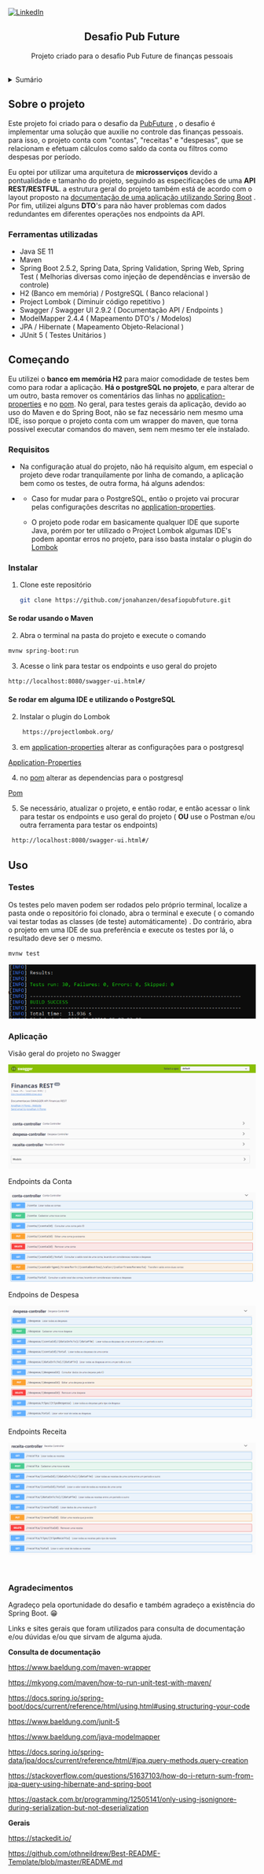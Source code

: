 <div id="top"></div>

[![LinkedIn][linkedin-shield]][linkedin-url]

  <h2 align="center">Desafio Pub Future </h2>
  <p align="center"> Projeto criado para o desafio Pub Future de finanças pessoais </p
    <br /> <br />
 



<details>
  <summary>Sumário</summary>
  <ol>
    <li>
      <a href="#sobre-o-projeto">Sobre o projeto</a>
      <ul>
        <li><a href="#ferramentas-utilizadas">Ferramentas utilizadas</a></li>
      </ul>
    </li>
    <li>
      <a href="#começando">Começando</a>
      <ul>
        <li><a href="#requisitos">Requisitos</a></li>
        <li><a href="#instalar">Instalar</a></li>
      </ul>
    </li>
    <li><a href="#uso">Uso</a></li>
	  <li><a href="#agradecimentos">Agradecimentos <a/></li>
  </ol>
</details>



## Sobre o projeto


Este projeto foi criado para o desafio da [PubFuture](http://pubfuture.com.br/) ,  o desafio é implementar uma solução que auxilie no controle das finanças pessoais. para isso, o projeto conta com "contas", "receitas" e "despesas", que se relacionam e efetuam cálculos como saldo da conta ou filtros como despesas por período.

Eu optei por utilizar uma arquitetura de **microsserviços** devido a pontualidade e tamanho do projeto, seguindo as especificações de uma **API REST/RESTFUL**. a estrutura geral do projeto também está de acordo com o layout proposto na [documentação de uma aplicação utilizando Spring Boot](https://docs.spring.io/spring-boot/docs/current/reference/html/using.html#using.structuring-your-code) . Por fim, utilizei alguns **DTO**'s para não haver problemas com dados redundantes em diferentes operações nos endpoints da API.



### Ferramentas utilizadas

* Java SE 11
* Maven 
* Spring Boot 2.5.2, Spring Data, Spring Validation, Spring Web, Spring Test ( Melhorias diversas como injeção de dependências e inversão de controle)
* H2 (Banco em memória) / PostgreSQL ( Banco relacional )
* Project Lombok ( Diminuir código repetitivo )
* Swagger / Swagger UI 2.9.2 ( Documentação API / Endpoints )
* ModelMapper 2.4.4 ( Mapeamento DTO's  / Modelos)
* JPA / Hibernate ( Mapeamento Objeto-Relacional )
* JUnit 5 ( Testes Unitários )



## Começando

Eu utilizei o **banco em memória H2** para maior comodidade de testes bem como para rodar a aplicação.  **Há o postgreSQL no projeto**, e para alterar de um outro, basta remover os comentários das linhas no [application-properties] e no [pom].
No geral, para testes gerais da aplicação, devido ao uso do Maven e do Spring Boot, não se faz necessário nem mesmo uma IDE, isso porque o projeto conta com um wrapper do maven, que torna possivel executar comandos do maven, sem nem mesmo ter ele instalado.



### Requisitos
* Na configuração atual do projeto, não há requisito algum, em especial o projeto deve rodar tranquilamente por linha de comando, a aplicação bem como os testes, de outra forma, há alguns adendos:
* 
  * Caso for mudar para o PostgreSQL, então o projeto vai procurar pelas configurações descritas no [application-properties].  
  
  * O projeto pode rodar em basicamente qualquer IDE que suporte Java, porém por ter utilizado o Project Lombok algumas IDE's podem apontar erros no projeto, para isso basta instalar o plugin do [Lombok]
  
   

### Instalar

1. Clone este repositório
   ```sh
   git clone https://github.com/jonahanzen/desafiopubfuture.git
   ```
   
#### Se rodar usando o Maven

2.  Abra o terminal na pasta do projeto e execute o comando
   ```sh
   mvnw spring-boot:run
   ```

3. Acesse o link para testar os endpoints e uso geral do projeto
 ```sh
 http://localhost:8080/swagger-ui.html#/
  ```
#### Se rodar em alguma IDE e utilizando o PostgreSQL

2.  Instalar o plugin do Lombok
```sh
	https://projectlombok.org/
```
3.  em [application-properties] alterar as configurações para o postgresql

[Application-Properties]

4.  no [pom] alterar as dependencias para o postgresql

[Pom]

5. Se necessário, atualizar o projeto, e então rodar, e então acessar o link para testar os endpoints e uso geral do projeto (  **OU** use o Postman e/ou outra ferramenta para testar os endpoints)
```sh
 http://localhost:8080/swagger-ui.html#/
  ```




## Uso

### Testes

 Os testes pelo maven podem ser rodados pelo próprio terminal, localize a pasta onde o repositório foi clonado, abra o terminal e execute ( o comando vai testar todas as classes (de teste) automáticamente) . Do contrário, abra o projeto em uma IDE de sua preferência e execute os testes por lá, o resultado deve ser o mesmo.

```sh
mvnw test
```

![Testes Maven][imagem-teste]

### Aplicação 

Visão geral do projeto no Swagger

![Swagger-geral][imagem-swagger-geral]

Endpoints da Conta

![Endpoints-Conta][imagem-conta-controller]

Endpoins de Despesa

![Endpoints-Despesa][imagem-despesa-controller]

Endpoints Receita

![Endpoints-Receita][imagem-receita-controller]

<br/>
	
### Agradecimentos

Agradeço pela oportunidade do desafio e também agradeço a existência do Spring Boot.  :grin: 

Links e sites gerais que foram utilizados para consulta de documentação e/ou dúvidas e/ou que sirvam de alguma ajuda.

**Consulta de documentação**
	
https://www.baeldung.com/maven-wrapper
	
https://mkyong.com/maven/how-to-run-unit-test-with-maven/
	
https://docs.spring.io/spring-boot/docs/current/reference/html/using.html#using.structuring-your-code
	
https://www.baeldung.com/junit-5
	
https://www.baeldung.com/java-modelmapper
	
https://docs.spring.io/spring-data/jpa/docs/current/reference/html/#jpa.query-methods.query-creation

https://stackoverflow.com/questions/51637103/how-do-i-return-sum-from-jpa-query-using-hibernate-and-spring-boot
	
https://qastack.com.br/programming/12505141/only-using-jsonignore-during-serialization-but-not-deserialization

**Gerais**
	
https://stackedit.io/
	
https://github.com/othneildrew/Best-README-Template/blob/master/README.md

	
	





<!-- Imagens -->
[imagem-teste]: images/tests.png
[imagem-conta-controller]: images/conta-controller.png
[imagem-despesa-controller]: images/despesa-controller.png
[imagem-receita-controller]: images/receita-controller.png
[imagem-swagger-geral]: images/swagger-screenshot.png



<!-- links -->
[test]: src/test/java/br/com
[lombok]: https://projectlombok.org
[pom]: pom.xml
[application-properties]: src/main/resources
[linkedin-shield]: https://img.shields.io/badge/-LinkedIn-black.svg?style=for-the-badge&logo=linkedin&colorB=555
[linkedin-url]: https://br.linkedin.com/in/jonathanhflores



